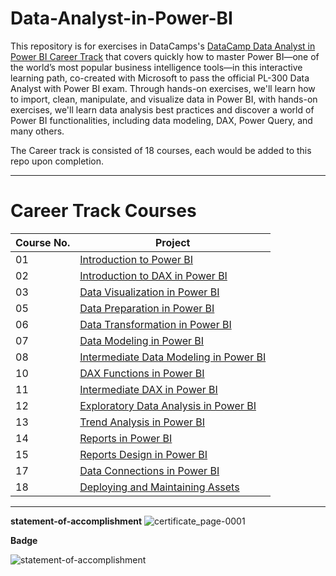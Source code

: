 # Data-Analyst-in-Power-BI


This repository is for exercises in DataCamps's [DataCamp Data Analyst in Power BI Career Track](https://app.datacamp.com/learn/career-tracks/data-analyst-in-power-bi)
that covers quickly how to master Power BI—one of the world’s most popular business intelligence tools—in this interactive learning path, 
co-created with Microsoft to pass the official PL-300 Data Analyst with Power BI exam.
Through hands-on exercises, we'll learn how to import, clean, manipulate, and visualize data in Power BI, with hands-on exercises, we'll learn data analysis 
best practices and discover a world of Power BI functionalities, including data modeling, DAX, Power Query, and many others.

The Career track is consisted of 18 courses, each would be added to this repo upon completion.
___

# Career Track Courses

| Course No.  | Project |
| ---		  | ----    |
| 01		  | [Introduction to Power BI](https://github.com/shrutipitale/Data-Analyst-in-Power-BI/tree/79a97758cc99df0d724081dbe1f932ccb3030911/01-Introduction-to-Power-BI) 				|
| 02 		  | [Introduction to DAX in Power BI](https://github.com/shrutipitale/Data-Analyst-in-Power-BI/tree/ae51e213544b5751d26f65c1f56d6522b84e04e6/02-Introduction-to-DAX-in-Power-BI) 	|
| 03 		  | [Data Visualization in Power BI](https://github.com/shrutipitale/Data-Analyst-in-Power-BI/tree/222ee9a36622cdcc17747c8b3725bf9271382ace/03-Data-Visualization-in-Power-BI)		|
| 05 		  | [Data Preparation in Power BI](https://github.com/shrutipitale/Data-Analyst-in-Power-BI/tree/7ee8c51b42de87640fb31fbda2bc1de836a08e0d/05-Data-Preparation-in-Power-BI) 		|
| 06 		  | [Data Transformation in Power BI](https://github.com/shrutipitale/Data-Analyst-in-Power-BI/tree/e988174b4aa45f9c093e50712812fbc346234035/06-Data-Transformation-in-Power-BI) 																					|
| 07 		  | [Data Modeling in Power BI](https://github.com/shrutipitale/Data-Analyst-in-Power-BI/tree/e988174b4aa45f9c093e50712812fbc346234035/07-Data-Modeling-in-Power-BI) 				|
| 08		  | [Intermediate Data Modeling in Power BI](https://github.com/shrutipitale/Data-Analyst-in-Power-BI/tree/e988174b4aa45f9c093e50712812fbc346234035/07-Data-Modeling-in-Power-BI) 																		|
| 10 		  | [DAX Functions in Power BI](https://github.com/shrutipitale/Data-Analyst-in-Power-BI/tree/e988174b4aa45f9c093e50712812fbc346234035/10-DAX-Functions-in-Power-BI) 																								|
| 11 		  | [Intermediate DAX in Power BI](https://github.com/shrutipitale/Data-Analyst-in-Power-BI/tree/5e36b73d78ba396907c9a2af5ef2d91a964ef7a2/11-Intermediate-DAX-in-Power-BI) 																							|
| 12		  | [Exploratory Data Analysis in Power BI](https://github.com/shrutipitale/Data-Analyst-in-Power-BI/tree/e988174b4aa45f9c093e50712812fbc346234035/12-%20Exploratory%20Data%20Analysis%20in%20Power%20BI) 																		|
| 13		  | [Trend Analysis in Power BI](https://github.com/shrutipitale/Data-Analyst-in-Power-BI/tree/e988174b4aa45f9c093e50712812fbc346234035/13-Trend%20Analysis%20in%20Power%20BI) 																            		|
| 14		  | [Reports in Power BI](https://github.com/shrutipitale/Data-Analyst-in-Power-BI/tree/e988174b4aa45f9c093e50712812fbc346234035/14-Reports%20in%20Power%20BI) 																		|
| 15  	  | [Reports Design in Power BI](https://github.com/shrutipitale/Data-Analyst-in-Power-BI/tree/e988174b4aa45f9c093e50712812fbc346234035/15-report-design-in-power-bi) 																		|
| 17 		  | [Data Connections in Power BI](https://github.com/shrutipitale/Data-Analyst-in-Power-BI/tree/8b2f34bc977626ce6e19c838304e100a96fef04e/17-Data-Connections-in-Power-BI)																							|
| 18 		  | [Deploying and Maintaining Assets](https://github.com/shrutipitale/Data-Analyst-in-Power-BI/tree/8b2f34bc977626ce6e19c838304e100a96fef04e/18-Deploying-and-Maintaining-Assets)																					|
___

**statement-of-accomplishment**
![certificate_page-0001](https://github.com/shrutipitale/Data-Analyst-in-Power-BI/assets/80112581/55d1c20f-ccc9-4f7d-908b-f3163938c110)

**Badge**

![statement-of-accomplishment](https://github.com/shrutipitale/Data-Analyst-in-Power-BI/assets/80112581/71b0abb6-6d80-455a-8cff-147e331847aa)
